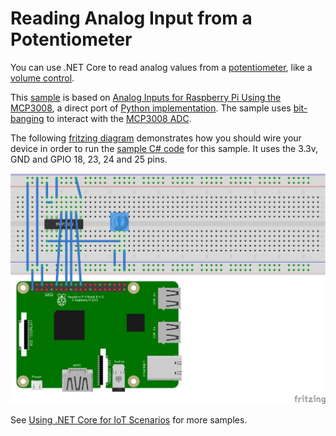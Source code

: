 # Reading Analog Input from a Potentiometer

You can use .NET Core to read analog values from a [potentiometer](https://www.adafruit.com/product/356), like a [volume control](https://en.wikipedia.org/wiki/Trimmer_(electronics)).

This [sample](Program.cs) is based on [Analog Inputs for Raspberry Pi Using the MCP3008](https://learn.adafruit.com/reading-a-analog-in-and-controlling-audio-volume-with-the-raspberry-pi), a direct port of [Python implementation](https://learn.adafruit.com/reading-a-analog-in-and-controlling-audio-volume-with-the-raspberry-pi/script). The sample uses [bit-banging](https://en.wikipedia.org/wiki/Serial_Peripheral_Interface#Example_of_bit-banging_the_master_protocol) to interact with the [MCP3008 ADC](https://www.adafruit.com/product/856).

The following [fritzing diagram](rpi-trimpot.fzz) demonstrates how you should wire your device in order to run the [sample C# code](Program.cs) for this sample. It uses the 3.3v, GND and GPIO 18, 23, 24 and 25 pins.

![Rasperry Pi Breadboard diagram](rpi-trimpot_bb.png)

See [Using .NET Core for IoT Scenarios](../README.md) for more samples.

